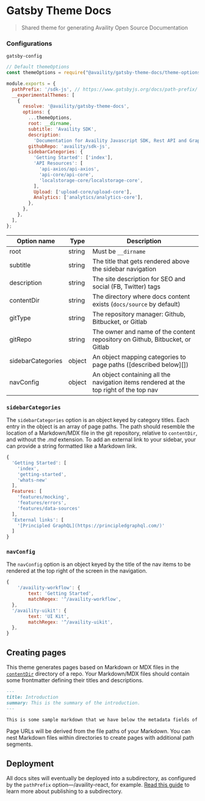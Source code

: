 # Gatsby Theme Docs

> Shared theme for generating Availity Open Source Documentation

### Configurations

`gatsby-config`

```js
// Default themeOptions
const themeOptions = require("@availity/gatsby-theme-docs/theme-options');

module.exports = {
  pathPrefix: '/sdk-js', // https://www.gatsbyjs.org/docs/path-prefix/
  __experimentalThemes: [
    {
      resolve: '@availity/gatsby-theme-docs',
      options: {
        ...themeOptions,
        root: __dirname,
        subtitle: 'Availity SDK',
        description:
          'Documentation for Availity Javascript SDK, Rest API and GraphQL',
        githubRepo: 'availity/sdk-js',
        sidebarCategories: {
          'Getting Started': ['index'],
          'API Resources': [
            'api-axios/api-axios',
            'api-core/api-core',
            'localstorage-core/localstorage-core',
          ],
          Upload: ['upload-core/upload-core'],
          Analytics: ['analytics/analytics-core'],
        },
      },
    },
  ],
};
```

| Option name       | Type   | Description                                                                            |
| ----------------- | ------ | -------------------------------------------------------------------------------------- |
| root              | string | Must be `__dirname`                                                                    |
| subtitle          | string | The title that gets rendered above the sidebar navigation                              |
| description       | string | The site description for SEO and social (FB, Twitter) tags                             |
| contentDir        | string | The directory where docs content exists (`docs/source` by default)                     |
| gitType           | string | The repository manager: Github, Bitbucket, or Gitlab                                   |
| gitRepo           | string | The owner and name of the content repository on Github, Bitbucket, or Gitlab           |
| sidebarCategories | object | An object mapping categories to page paths ([described below][])                       |
| navConfig         | object | An object containing all the navigation items rendered at the top right of the top nav |

### `sidebarCategories`

The `sidebarCategories` option is an object keyed by category titles. Each entry in the object is an array of page paths. The path should resemble the location of a Markdown/MDX file in the git repository, relative to `contentDir`, and without the _.md_ extension. To add an external link to your sidebar, your can provide a string formatted like a Markdown link.

```js
{
  'Getting Started': [
    'index',
    'getting-started',
    'whats-new'
  ],
  Features: [
    'features/mocking',
    'features/errors',
    'features/data-sources'
  ],
  'External links': [
    '[Principled GraphQL](https://principledgraphql.com/)'
  ]
}
```

### `navConfig`

The `navConfig` option is an object keyed by the title of the nav items to be rendered at the top right of the screen in the navigation.

```js
{
    '/availity-workflow': {
        text: 'Getting Started',
        matchRegex: '^/availity-workflow',
  },
  '/availity-uikit': {
        text: 'UI Kit',
        matchRegex: '^/availity-uikit',
  },
}
```

## Creating pages

This theme generates pages based on Markdown or MDX files in the [`contentDir`](#configuration) directory of a repo. Your Markdown/MDX files should contain some frontmatter defining their titles and descriptions.

```markdown
---
title: Introduction
summary: This is the summary of the introduction.
---

This is some sample markdown that we have below the metadata fields of the markdown file.
```

Page URLs will be derived from the file paths of your Markdown. You can nest Markdown files within directories to create pages with additional path segments.

## Deployment

All docs sites will eventually be deployed into a subdirectory, as configured by the `pathPrefix` option&mdash;/availity-react, for example. [Read this guide](../../#deploying-to-a-subdirectory) to learn more about publishing to a subdirectory.
